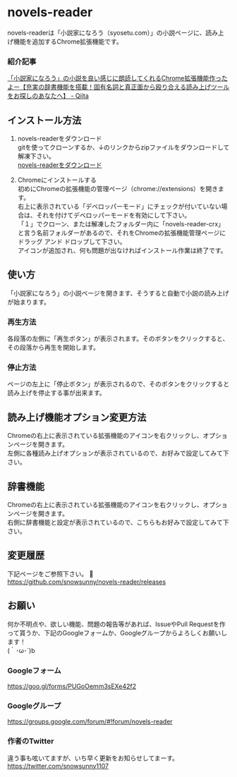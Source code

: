 # novels-reader
novels-readerは「小説家になろう（syosetu.com）」の小説ページに、読み上げ機能を追加するChrome拡張機能です。

### 紹介記事 
[「小説家になろう」の小説を良い感じに朗読してくれるChrome拡張機能作ったよー【充実の辞書機能を搭載！固有名詞と真正面から殴り合える読み上げツールをお探しのあなたへ】 - Qiita](https://qiita.com/snowsunny/items/233f6e2f875d8574e33d)

## インストール方法
1. novels-readerをダウンロード<br>
gitを使ってクローンするか、↓のリンクからzipファイルをダウンロードして解凍下さい。<br>
[novels-readerをダウンロード](https://github.com/snowsunny/novels-reader/archive/master.zip)

2. Chromeにインストールする<br>
初めにChromeの拡張機能の管理ページ（chrome://extensions）を開きます。<br>
右上に表示されている「デベロッパーモード」にチェックが付いていない場合は、それを付けてデベロッパーモードを有効にして下さい。<br>
「１」でクローン、または解凍したフォルダー内に「novels-reader-crx」と言う名前フォルダーがあるので、それをChromeの拡張機能管理ページにドラッグ アンド ドロップして下さい。<br>
アイコンが追加され、何も問題が出なければインストール作業は終了です。

## 使い方
「小説家になろう」の小説ページを開きます、そうすると自動で小説の読み上げが始まります。

### 再生方法
各段落の左側に「再生ボタン」が表示されます。そのボタンをクリックすると、その段落から再生を開始します。

### 停止方法
ページの左上に「停止ボタン」が表示されるので、そのボタンをクリックすると読み上げを停止する事が出来ます。

## 読み上げ機能オプション変更方法
Chromeの右上に表示されている拡張機能のアイコンを右クリックし、オプションページを開きます。<br>
左側に各種読み上げオプションが表示されているので、お好みで設定してみて下さい。

## 辞書機能
Chromeの右上に表示されている拡張機能のアイコンを右クリックし、オプションページを開きます。<br>
右側に辞書機能と設定が表示されているので、こちらもお好みで設定してみて下さい。

## 変更履歴
下記ページをご参照下さい。 :pray:  
https://github.com/snowsunny/novels-reader/releases

## お願い
何か不明点や、欲しい機能、問題の報告等があれば、IssueやPull Requestを作って貰うか、下記のGoogleフォームか、Googleグループからよろしくお願いします！<br>
(｀･ω･´)b<br>

### Googleフォーム
https://goo.gl/forms/PUGoOemm3sEXe42f2<br>

### Googleグループ
https://groups.google.com/forum/#!forum/novels-reader

### 作者のTwitter
違う事も呟いてますが、いち早く更新をお知らせしてまーす。  
https://twitter.com/snowsunny1107

